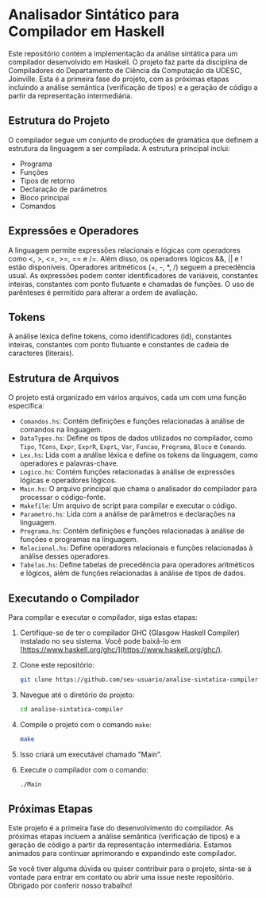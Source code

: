 # Analisador Sintático para Compilador em Haskell

Este repositório contém a implementação da análise sintática para um compilador desenvolvido em Haskell. O projeto faz parte da disciplina de Compiladores do Departamento de Ciência da Computação da UDESC, Joinville. Esta é a primeira fase do projeto, com as próximas etapas incluindo a análise semântica (verificação de tipos) e a geração de código a partir da representação intermediária.

## Estrutura do Projeto

O compilador segue um conjunto de produções de gramática que definem a estrutura da linguagem a ser compilada. A estrutura principal inclui:

- Programa
- Funções
- Tipos de retorno
- Declaração de parâmetros
- Bloco principal
- Comandos

## Expressões e Operadores

A linguagem permite expressões relacionais e lógicas com operadores como <, >, <=, >=, == e /=. Além disso, os operadores lógicos &&, || e ! estão disponíveis. Operadores aritméticos (+, -, *, /) seguem a precedência usual. As expressões podem conter identificadores de variáveis, constantes inteiras, constantes com ponto flutuante e chamadas de funções. O uso de parênteses é permitido para alterar a ordem de avaliação.

## Tokens

A análise léxica define tokens, como identificadores (id), constantes inteiras, constantes com ponto flutuante e constantes de cadeia de caracteres (literais).

## Estrutura de Arquivos

O projeto está organizado em vários arquivos, cada um com uma função específica:

- `Comandos.hs`: Contém definições e funções relacionadas à análise de comandos na linguagem.
- `DataTypes.hs`: Define os tipos de dados utilizados no compilador, como `Tipo`, `TCons`, `Expr`, `ExprR`, `ExprL`, `Var`, `Funcao`, `Programa`, `Bloco` e `Comando`.
- `Lex.hs`: Lida com a análise léxica e define os tokens da linguagem, como operadores e palavras-chave.
- `Logico.hs`: Contém funções relacionadas à análise de expressões lógicas e operadores lógicos.
- `Main.hs`: O arquivo principal que chama o analisador do compilador para processar o código-fonte.
- `Makefile`: Um arquivo de script para compilar e executar o código.
- `Parametro.hs`: Lida com a análise de parâmetros e declarações na linguagem.
- `Programa.hs`: Contém definições e funções relacionadas à análise de funções e programas na linguagem.
- `Relacional.hs`: Define operadores relacionais e funções relacionadas à análise desses operadores.
- `Tabelas.hs`: Define tabelas de precedência para operadores aritméticos e lógicos, além de funções relacionadas à análise de tipos de dados.

## Executando o Compilador

Para compilar e executar o compilador, siga estas etapas:

1. Certifique-se de ter o compilador GHC (Glasgow Haskell Compiler) instalado no seu sistema. Você pode baixá-lo em [https://www.haskell.org/ghc/](https://www.haskell.org/ghc/).

2. Clone este repositório:

   ```bash
   git clone https://github.com/seu-usuario/analise-sintatica-compiler
   ```

3. Navegue até o diretório do projeto:

   ```bash
   cd analise-sintatica-compiler
   ```

4. Compile o projeto com o comando `make`:

   ```bash
   make
   ```

5. Isso criará um executável chamado "Main".

6. Execute o compilador com o comando:

   ```bash
   ./Main
   ```

## Próximas Etapas

Este projeto é a primeira fase do desenvolvimento do compilador. As próximas etapas incluem a análise semântica (verificação de tipos) e a geração de código a partir da representação intermediária. Estamos animados para continuar aprimorando e expandindo este compilador.

Se você tiver alguma dúvida ou quiser contribuir para o projeto, sinta-se à vontade para entrar em contato ou abrir uma issue neste repositório. Obrigado por conferir nosso trabalho!

